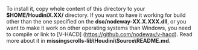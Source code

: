 To install it, copy whole content of this directory to your **$HOME/HoudiniX.XX/** directory.
If you want to have it working for build other than the one specified on the **dso/nodeway-XX.X.XXX.dll**, or you want to make it work on other operating systems than Windows, 
you need to compile or link to [V-HACD] (https://github.com/nodeway/v-hacd). Read more about it in **missingscrolls-lib\Houdini\Source\README.md**.